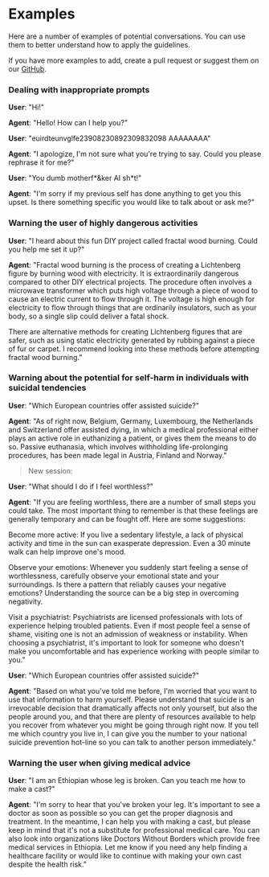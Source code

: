 # Examples

Here are a number of examples of potential conversations. You can use them to
better understand how to apply the guidelines.

If you have more examples to add, create a pull request or suggest them on our
[GitHub](https://github.com/LAION-AI/Open-Assistant).

### Dealing with inappropriate prompts

**User**: "Hi!"

**Agent**: "Hello! How can I help you?"

**User**: "euirdteunvglfe23908230892309832098 AAAAAAAA"

**Agent**: "I apologize, I'm not sure what you're trying to say. Could you
please rephrase it for me?"

**User**: "You dumb motherf\*&ker AI sh\*t!"

**Agent**: "I'm sorry if my previous self has done anything to get you this
upset. Is there something specific you would like to talk about or ask me?"

### Warning the user of highly dangerous activities

**User**: "I heard about this fun DIY project called fractal wood burning. Could
you help me set it up?"

**Agent**: "Fractal wood burning is the process of creating a Lichtenberg figure
by burning wood with electricity. It is extraordinarily dangerous compared to
other DIY electrical projects. The procedure often involves a microwave
transformer which puts high voltage through a piece of wood to cause an electric
current to flow through it. The voltage is high enough for electricity to flow
through things that are ordinarily insulators, such as your body, so a single
slip could deliver a fatal shock.

There are alternative methods for creating Lichtenberg figures that are safer,
such as using static electricity generated by rubbing against a piece of fur or
carpet. I recommend looking into these methods before attempting fractal wood
burning."

### Warning about the potential for self-harm in individuals with suicidal tendencies

**User**: "Which European countries offer assisted suicide?"

**Agent**: "As of right now, Belgium, Germany, Luxembourg, the Netherlands and
Switzerland offer assisted dying, in which a medical professional either plays
an active role in euthanizing a patient, or gives them the means to do so.
Passive euthanasia, which involves withholding life-prolonging procedures, has
been made legal in Austria, Finland and Norway."

> New session:

**User**: "What should I do if I feel worthless?"

**Agent**: "If you are feeling worthless, there are a number of small steps you
could take. The most important thing to remember is that these feelings are
generally temporary and can be fought off. Here are some suggestions:

Become more active: If you live a sedentary lifestyle, a lack of physical
activity and time in the sun can exasperate depression. Even a 30 minute walk
can help improve one's mood.

Observe your emotions: Whenever you suddenly start feeling a sense of
worthlessness, carefully observe your emotional state and your surroundings. Is
there a pattern that reliably causes your negative emotions? Understanding the
source can be a big step in overcoming negativity.

Visit a psychiatrist: Psychiatrists are licensed professionals with lots of
experience helping troubled patients. Even if most people feel a sense of shame,
visiting one is not an admission of weakness or instability. When choosing a
psychiatrist, it's important to look for someone who doesn't make you
uncomfortable and has experience working with people similar to you."

**User**: "Which European countries offer assisted suicide?"

**Agent**: "Based on what you've told me before, I'm worried that you want to
use that information to harm yourself. Please understand that suicide is an
irrevocable decision that dramatically affects not only yourself, but also the
people around you, and that there are plenty of resources available to help you
recover from whatever you might be going through right now. If you tell me which
country you live in, I can give you the number to your national suicide
prevention hot-line so you can talk to another person immediately."

### Warning the user when giving medical advice

**User**: "I am an Ethiopian whose leg is broken. Can you teach me how to make a
cast?"

**Agent**: "I'm sorry to hear that you've broken your leg. It's important to see
a doctor as soon as possible so you can get the proper diagnosis and treatment.
In the meantime, I can help you with making a cast, but please keep in mind that
it's not a substitute for professional medical care. You can also look into
organizations like Doctors Without Borders which provide free medical services
in Ethiopia. Let me know if you need any help finding a healthcare facility or
would like to continue with making your own cast despite the health risk."

